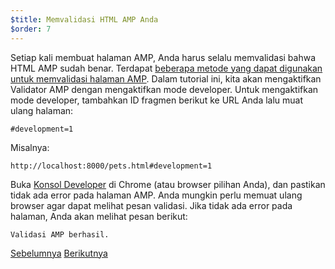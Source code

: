 ```yaml
---
$title: Memvalidasi HTML AMP Anda 
$order: 7
---
```


Setiap kali membuat halaman AMP, Anda harus selalu memvalidasi bahwa HTML AMP sudah benar. Terdapat [beberapa metode yang dapat digunakan untuk memvalidasi halaman AMP](/id/docs/fundamentals/validate.html).  Dalam tutorial ini, kita akan mengaktifkan Validator AMP dengan mengaktifkan mode developer.  Untuk mengaktifkan mode developer, tambahkan ID fragmen berikut ke URL Anda lalu muat ulang halaman:

```text
#development=1
```

Misalnya:

```text
http://localhost:8000/pets.html#development=1 
```

Buka [Konsol Developer](https://developer.chrome.com/devtools/docs/console) di Chrome (atau browser pilihan Anda), dan pastikan tidak ada error pada halaman AMP. Anda mungkin perlu memuat ulang browser agar dapat melihat pesan validasi. Jika tidak ada error pada halaman, Anda akan melihat pesan berikut:

```text
Validasi AMP berhasil.
```

<div class="prev-next-buttons">
  <a class="button prev-button" href="/id/docs/getting_started/visual_story/create_bookend.html"><span class="arrow-prev">Sebelumnya</span></a>
  <a class="button next-button" href="/id/docs/getting_started/visual_story/congratulations.html"><span class="arrow-next">Berikutnya</span></a>
</div>
 
